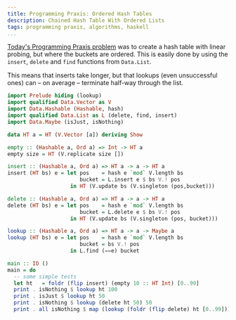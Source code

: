 ```yaml
---
title: Programming Praxis: Ordered Hash Tables
description: Chained Hash Table With Ordered Lists
tags: programming praxis, algorithms, haskell
...
```


[Today's Programming Praxis
problem](http://programmingpraxis.com/2013/08/02/ordered-hash-tables/) was to
create a hash table with linear probing, but where the buckets are ordered. This
is easily done by using the `insert`, `delete` and `find` functions from
`Data.List`.

This means that inserts take longer, but that lookups (even unsuccessful ones)
can – on average – terminate half-way through the list.

```haskell
import Prelude hiding (lookup)
import qualified Data.Vector as V
import Data.Hashable (Hashable, hash)
import qualified Data.List as L (delete, find, insert)
import Data.Maybe (isJust, isNothing)

data HT a = HT (V.Vector [a]) deriving Show

empty :: (Hashable a, Ord a) => Int -> HT a
empty size = HT (V.replicate size [])

insert :: (Hashable a, Ord a) => HT a -> a -> HT a
insert (HT bs) e = let pos    = hash e `mod` V.length bs
                       bucket = L.insert e $ bs V.! pos
                    in HT (V.update bs (V.singleton (pos,bucket)))

delete :: (Hashable a, Ord a) => HT a -> a -> HT a
delete (HT bs) e = let pos    = hash e `mod` V.length bs
                       bucket = L.delete e $ bs V.! pos
                    in HT (V.update bs (V.singleton (pos, bucket)))

lookup :: (Hashable a, Ord a) => HT a -> a -> Maybe a
lookup (HT bs) e = let pos    = hash e `mod` V.length bs
                       bucket = bs V.! pos
                    in L.find (==e) bucket

main :: IO ()
main = do
  -- some simple tests
  let ht   = foldr (flip insert) (empty 10 :: HT Int) [0..99]
  print . isNothing $ lookup ht 100
  print . isJust $ lookup ht 50
  print . isNothing $ lookup (delete ht 50) 50
  print . all isNothing $ map (lookup (foldr (flip delete) ht [0..99])) [0..99]
```
